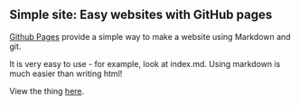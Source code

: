 ## Simple site: Easy websites with GitHub pages

[Github Pages](https://pages.github.com) provide a simple way to make a
website using Markdown and git.

It is very easy to use - for example, look at index.md. Using markdown is much easier than writing html!

View the thing [here](https://naomi-henderson.github.io/).


